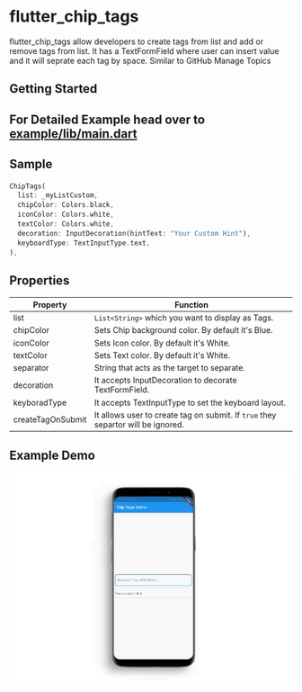 # flutter_chip_tags

flutter_chip_tags allow developers to create tags from list and add or remove tags from list. It has a TextFormField where user can insert value and it will seprate each tag by space. Similar to GitHub Manage Topics

## Getting Started

## For Detailed Example head over to [example/lib/main.dart](example/lib/main.dart)

## Sample

```dart
ChipTags(
  list: _myListCustom,
  chipColor: Colors.black,
  iconColor: Colors.white,
  textColor: Colors.white,
  decoration: InputDecoration(hintText: "Your Custom Hint"),
  keyboardType: TextInputType.text,
),
```

## Properties

| Property          | Function                                                                         |
| ----------------- | -------------------------------------------------------------------------------- |
| list              | `List<String>` which you want to display as Tags.                                |
| chipColor         | Sets Chip background color. By default it's Blue.                                |
| iconColor         | Sets Icon color. By default it's White.                                          |
| textColor         | Sets Text color. By default it's White.                                          |
| separator         | String that acts as the target to separate.                                      |
| decoration        | It accepts InputDecoration to decorate TextFormField.                            |
| keyboradType      | It accepts TextInputType to set the keyboard layout.                             |
| createTagOnSubmit | It allows user to create tag on submit. If `true` they separtor will be ignored. |

## Example Demo

![](exampleDemo.GIF)
